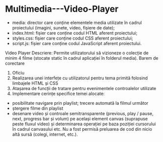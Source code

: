 # Multimedia---Video-Player
- media: director care conține elementele media utilizate în cadrul proiectului (imagini, sunete, video, fișiere de date); 
- index.html: fișier care conține codul HTML aferent proiectului; 
- styles.css: fișier care conține codul CSS aferent proiectului; 
- script.js: fișier care conține codul JavaScript aferent proiectului. 

Video Player
Descriere: Permite utilizatorului să vizioneze o colecție de minim 4 filme (stocate static în cadrul aplicației în folderul media). 
Barem de corectare 
1. Oficiu 
2. Realizarea unei interfețe cu utilizatorul pentru tema primită folosind limbajele HTML și CSS 
3. Atașarea de funcții de tratare pentru evenimentele controalelor utilizate 
4. Implementare cerințe specifice temei alocate:
- posibilitate navigare prin playlist; trecere automată la filmul următor  
- ștergere filme din playlist 
- desenare video și controale semitransparente (previous, play / pause, next, progress bar și volum) pe același element canvas (suprapuse peste fluxul video) și determinarea operației pe baza poziției cursorului în cadrul canvasului etc.
Nu a fost permisă preluarea de cod din nicio altă sursă (colegi, internet, etc.).
